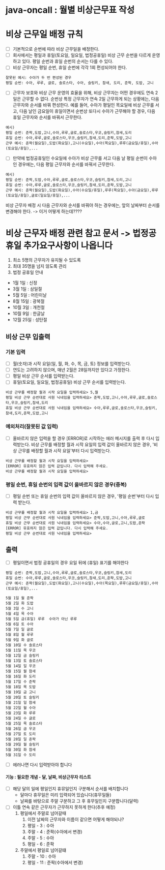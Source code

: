 # java-oncall : 월별 비상근무표 작성

# 비상 근무일 배정 규칙

- [ ] 기본적으로 순번에 따라 비상 근무일을 배정한다.
- [ ] 회사에서는 평일과 휴일(토요일, 일요일, 법정공휴일) 비상 근무 순번을 다르게 운영하고 있다. 평일 순번과 휴일 순번의 순서는 다를 수 있다.
- [ ] 비상 근무자는 평일 순번, 휴일 순번에 각각 1회 편성되어야 한다.
~~~
잘못된 예시: 수아가 두 번 편성된 경우
평일 순번: 수아, 루루, 글로, 솔로스타, 수아, 슬링키, 참새, 도리, 준팍, 도밥, 고니
~~~

- [ ] 근무자 보호와 비상 근무 운영의 효율을 위해, 비상 근무자는 어떤 경우에도 연속 2일은 근무할 수 없다. 순번상 특정 근무자가 연속 2일 근무하게 되는 상황에는, 다음 근무자와 순서를 바꿔 편성한다. 예를
  들어, 수아가 평일인 목요일에 비상 근무를 서고, 다음 날인 금요일이 휴일이면서 순번상 또다시 수아가 근무해야 할 경우, 다음 휴일 근무자와 순서를 바꿔서 근무한다.
~~~
예시)
평일 순번: 준팍,도밥,고니,수아,루루,글로,솔로스타,우코,슬링키,참새,도리
휴일 순번: 수아,루루,글로,솔로스타,우코,슬링키,참새,도리,준팍,도밥,고니
근무 예시: 준팍(월요일),도밥(화요일),고니(수요일),수아(목요일),루루(금요일/휴일),수아(토요일/휴일),...
~~~ 

- [ ] 만약에 법정공휴일인 수요일에 수아가 비상 근무를 서고 다음 날 평일 순번이 수아인 경우에는, 다음 평일 근무자와 순서를 바꿔서 근무한다.
~~~
예시)
평일 순번: 준팍,도밥,수아,루루,글로,솔로스타,우코,슬링키,참새,도리,고니
휴일 순번: 수아,루루,글로,솔로스타,우코,슬링키,참새,도리,준팍,도밥,고니
근무 예시: 준팍(월요일),도밥(화요일),수아(수요일/휴일),루루(목요일),수아(금요일),루루(토요일/휴일),글로(일요일/휴일),...
~~~

비상 근무자 배정 시 다음 근무자와 순서를 바꿔야 하는 경우에는, 앞의 날짜부터 순서를 변경해야 한다. -> 이거 어떻게 하는데????

# 비상 근무자 배정 관련 참고 문서 -> 법정공휴일 추가요구사항이 나옵니다

1. 최소 5명의 근무자가 유지될 수 있도록
2. 최대 35명을 넘지 않도록 관리
3. 법정 공휴일 안내

- 1월 1일 : 신정
- 3월 1일 : 삼일절
- 5월 5일 : 어린이날
- 8월 15일 : 광복절
- 10월 3일 : 개천절
- 10월 9일 : 한글날
- 12월 25일 : 성탄절

## 비상 근무 입출력

### 기본 입력

- [ ] 월(숫자)과 시작 요일(일, 월, 화, 수, 목, 금, 토) 정보를 입력받는다.
- [ ] 연도는 고려하지 않으며, 매년 2월은 28일까지만 있다고 가정한다.
- [ ] 평일 비상 근무 순서를 입력받는다.
- [ ] 휴일(토요일, 일요일, 법정공휴일) 비상 근무 순서를 입력받는다.

~~~
비상 근무를 배정할 월과 시작 요일을 입력하세요> 5,월
평일 비상 근무 순번대로 사원 닉네임을 입력하세요> 준팍,도밥,고니,수아,루루,글로,솔로스타,우코,슬링키,참새,도리
휴일 비상 근무 순번대로 사원 닉네임을 입력하세요> 수아,루루,글로,솔로스타,우코,슬링키,참새,도리,준팍,도밥,고니
~~~

### 예외처리(잘못된 값 입력)

- [ ] 올바르지 않은 입력을 할 경우 [ERROR]로 시작하는 에러 메시지를 출력 후 다시 입력받는다.
  비상 근무를 배정할 월과 시작 요일의 입력 값이 올바르지 않은 경우, '비상 근무를 배정할 월과 시작 요일'부터 다시 입력받는다.

~~~
비상 근무를 배정할 월과 시작 요일을 입력하세요>
[ERROR] 유효하지 않은 입력 값입니다. 다시 입력해 주세요.
비상 근무를 배정할 월과 시작 요일을 입력하세요>
~~~

### 평일 순번, 휴일 순번의 입력 값이 올바르지 않은 경우(중복)

- [ ] 평일 순번 또는 휴일 순번의 입력 값이 올바르지 않은 경우, '평일 순번'부터 다시 입력 받는다.

~~~
비상 근무를 배정할 월과 시작 요일을 입력하세요> 1,금
평일 비상 근무 순번대로 사원 닉네임을 입력하세요> 준팍,도밥,고니,수아,루루,글로
휴일 비상 근무 순번대로 사원 닉네임을 입력하세요> 수아,수아,글로,고니,도밥,준팍
[ERROR] 유효하지 않은 입력 값입니다. 다시 입력해 주세요.
평일 비상 근무 순번대로 사원 닉네임을 입력하세요>
~~~

## 출력

- [ ] 평일이면서 법정 공휴일의 경우 요일 뒤에 (휴일) 표기를 해야한다
~~~
평일 순번: 준팍,도밥,고니,수아,루루,글로,솔로스타,우코,슬링키,참새,도리
휴일 순번: 수아,루루,글로,솔로스타,우코,슬링키,참새,도리,준팍,도밥,고니
근무 예시: 준팍(월요일),도밥(화요일),고니(수요일),수아(목요일),루루(금요일/휴일),수아(토요일/휴일),...

5월 1일 월 준팍  
5월 2일 화 도밥   
5월 3일 수 고니   
5월 4일 목 수아  
5월 5일 금(휴일) 루루  수아가 아닌 루루 
5월 6일 토 수아  
5월 7일 일 글로  
5월 8일 월 루루 
5월 9일 화 글로  
5월 10일 수 솔로스타  
5월 11일 목 우코     
5월 12일 금 슬링키    
5월 13일 토 솔로스타 
5월 14일 일 우코    
5월 15일 월 참새
5월 16일 화 도리
5월 17일 수 준팍
5월 18일 목 도밥
5월 19일 금 고니
5월 20일 토 슬링키
5월 21일 일 참새
5월 22일 월 수아
5월 23일 화 루루
5월 24일 수 글로
5월 25일 목 솔로스타
5월 26일 금 우코
5월 27일 토 도리
5월 28일 일 준팍
5월 29일 월 슬링키
5월 30일 화 참새
5월 31일 수 도리
~~~

- [ ] 에러나면 다시 입력받아야 합니다 




#### 기능 : 필요한 개념 - 달, 날짜, 비상근무자 리스트
- [ ] 해당 달의 일에 평일인지 휴뮤일인지 구분해서 순서를 배치합니다 
  - 달마다 휴무일은 미리 입력되어 있습니다(휴무일들)
  - 날짜를 바탕으로 주말 구분하고 그 후 휴무일인지 구분합니다(달력)
- [ ] 이틀 연속 같은 근무자가 근무하지 못하게 한다(추후 예정)
    1. 평일에서 주말로 넘어갈때
        1. 이전 날짜의 근무자와 이름이 같으면 어떻게 해야되나?
        2. 평일 - 3 : 수아
        3. 주말 - 4 : 준팍(수아에서 변경)
        4. 주말 - 5 : 수아
        5. 평일 - 6 : 준팍
    2. 주말에서 평일로 넘어갈떄
        1. 주말 - 10 : 수아
        2. 평일 - 11 : 준팍(수아에서 변경)



